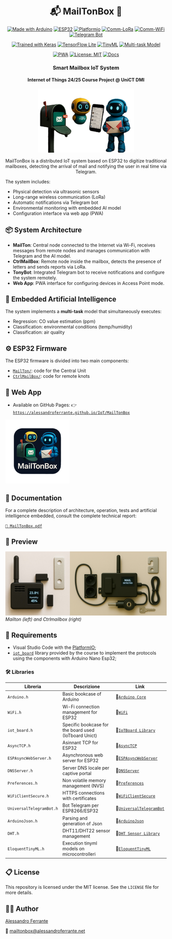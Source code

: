 <div  align="center">

# 📬 MailTonBox 🔔
[![Made with Arduino](https://img.shields.io/badge/Made%20with-Arduino-blue.svg)](https://www.arduino.cc/)
[![ESP32](https://img.shields.io/badge/Board-ESP32-green.svg)](https://www.espressif.com/en/products/socs/esp32)
[![Platformio](https://badges.registry.platformio.org/packages/ESP32Async/library/AsyncTCP.svg)](https://platformio.org/)
[![Comm-LoRa](https://img.shields.io/badge/Comm-LoRa-orange.svg)](https://lora-alliance.org/)
[![Comm-WiFi](https://img.shields.io/badge/Comm-WiFi-lightblue.svg)](https://lora-alliance.org/)
[![Telegram Bot](https://img.shields.io/badge/Notify-Telegram-blue)](https://core.telegram.org/bots)

[![Trained with Keras](https://img.shields.io/badge/Framework-Keras-red)](https://keras.io/)
[![TensorFlow Lite](https://img.shields.io/badge/AI-TensorFlow%20Lite-lightgrey.svg)](https://www.tensorflow.org/lite)
[![TinyML](https://img.shields.io/badge/Embedded%20AI-TinyML-blueviolet)](https://www.tinyml.org/)
[![Multi-task Model](https://img.shields.io/badge/Model-Multi--Task-yellowgreen)]()

[![PWA](https://img.shields.io/badge/UI-PWA-darkgreen)](https://web.dev/progressive-web-apps/)
[![License: MIT](https://img.shields.io/badge/License-MIT-yellow.svg)](https://opensource.org/licenses/MIT)
[![Docs](https://img.shields.io/badge/📘_Documentation-MailTonBox-blue)](./MailTonBox.pdf)

###  Smart Mailbox IoT System
#### Internet of Things 24/25 Course Project @ UniCT DMI


<a href="https://alessandroferrante.github.io/IoT/MailTonBox" ><img src="https://github.com/AlessandroFerrante/IoT/blob/main/MailTonBox/assets/images/wallpaper.png" alt="" width="300"/></a>


MailTonBox is a distributed IoT system based on ESP32 to digitize traditional mailboxes, detecting the arrival of mail and notifying the user in real time via Telegram. 

</div>

The system includes:
- Physical detection via ultrasonic sensors
- Long-range wireless communication (LoRa)
- Automatic notifications via Telegram bot
- Environmental monitoring with embedded AI model
- Configuration interface via web app (PWA)

## 📦 System Architecture

- **MailTon**: Central node connected to the Internet via Wi-Fi, receives messages from remote nodes and manages communication with Telegram and the AI model.
- **CtrlMailBox**: Remote node inside the mailbox, detects the presence of letters and sends reports via LoRa.
- **TonyBot**: Integrated Telegram bot to receive notifications and configure the system remotely.
- **Web App**: PWA interface for configuring devices in Access Point mode.

## 🧠 Embedded Artificial Intelligence

The system implements a **multi-task** model that simultaneously executes:

- Regression: CO value estimation (ppm)
- Classification: environmental conditions (temp/humidity)
- Classification: air quality


## ⚙️ ESP32 Firmware

The ESP32 firmware is divided into two main components:

- [`MailTon/`](https://github.com/AlessandroFerrante/IoT/tree/main/MailTonBox/MailTon): code for the Central Unit
- [`CtrlMailBox/`](https://github.com/AlessandroFerrante/IoT/tree/main/MailTonBox/CtrlMailBox): code for remote knots

## 📲 Web App

- Available on GitHub Pages:
  👉 [`https://alessandroferrante.github.io/IoT/MailTonBox`](https://alessandroferrante.github.io/IoT/MailTonBox)

<a href="https://alessandroferrante.github.io/IoT/MailTonBox"><img src="https://github.com/AlessandroFerrante/IoT/blob/main/MailTonBox/assets/images/icon.png" alt="" width="200"/></a>

## 📘 Documentation

For a complete description of architecture, operation, tests and artificial intelligence embedded, consult the complete technical report:

[`📖 MailTonBox.pdf`](https://github.com/AlessandroFerrante/IoT/blob/main/MailTonBox/MailTonBox.pdf)

## 📸 Preview

![](https://github.com/AlessandroFerrante/IoT/blob/main/MailTonBox/assets/images/imgMTCMBX.jpg)
*Mailton (left) and Ctrlmailbox (right)*

## 🧰 Requirements

- Visual Studio Code with the [PlatformIO](https://platformio.org/);
- [`iot_board`](https://github.com/UniCT-Internet-of-Things/IoTBoard-Library) library provided by the course to implement the protocols using the components with Arduino Nano Esp32;

### 🛠 Libraries

| Libreria                   | Descrizione                                                 | Link                                                                                                                                          |
| -------------------------- | ----------------------------------------------------------- | --------------------------------------------------------------------------------------------------------------------------------------------- |
| `Arduino.h`              | Basic bookcase of Arduino                                 | 🔗[`Arduino Core`](https://www.arduino.cc/en/reference)                                                                                        |
| `WiFi.h`                 | Wi-Fi connection management for ESP32                | 🔗[`WiFi`](https://github.com/espressif/arduino-esp32/tree/3bfa3e0a56c80305eec90f10e8318af8d8091bab/libraries/WiFi)                            |
| `iot_board.h`            | Specific bookcase for the board used (IoTboard Unict) | 🔗[`IoTBoard Library`](https://github.com/UniCT-Internet-of-Things/IoTBoard-Library)                                                           |
| `AsyncTCP.h`             | Asinnant TCP for ESP32                                | 🔗[`AsyncTCP`](https://github.com/ESP32Async/AsyncTCP/releases)                                                                                |
| `ESPAsyncWebServer.h`    | Asynchronous web server for ESP32                           | 🔗[`ESPAsyncWebServer`](https://github.com/ESP32Async/ESPAsyncWebServer)                                                                       |
| `DNSServer.h`            | Server DNS locale per captive portal                     | 🔗[`DNSServer`](https://github.com/espressif/arduino-esp32/tree/3bfa3e0a56c80305eec90f10e8318af8d8091bab/libraries/DNSServer)                  |
| `Preferences.h`          | Non volatile memory management (NVS)                   | 🔗[`Preferences`](https://github.com/espressif/arduino-esp32/tree/3bfa3e0a56c80305eec90f10e8318af8d8091bab/libraries/Preferences)              |
| `WiFiClientSecure.h`     | HTTPS connections with certificates                           | 🔗[`WiFiClientSecure`](https://github.com/espressif/arduino-esp32/tree/3bfa3e0a56c80305eec90f10e8318af8d8091bab/libraries/NetworkClientSecure) |
| `UniversalTelegramBot.h` | Bot Telegram per ESP8266/ESP32                           | 🔗[`UniversalTelegramBot`](https://github.com/witnessmenow/Universal-Arduino-Telegram-Bot)                                                     |
| `ArduinoJson.h`          | Parsing and generation of Json                              | 🔗[`ArduinoJson`](https://registry.platformio.org/libraries/bblanchon/ArduinoJson)                                                             |
| `DHT.h`                  | DHT11/DHT22 sensor management                  | 🔗[`DHT Sensor Library`](https://github.com/adafruit/Adafruit_Sensor)                                                                          |
| `EloquentTinyML.h`       | Execution tinyml models on microcontrolleri           | 🔗[`EloquentTinyML`](https://github.com/eloquentarduino/EloquentTinyML)                                                                        |

## 📋 License

This repository is licensed under the MIT license. See the `LICENSE` file for more details.

## 👨‍💻 Author

[Alessandro Ferrante](https://alessandroferrante.net)

📧 mailtonbox@alessandroferrante.net
